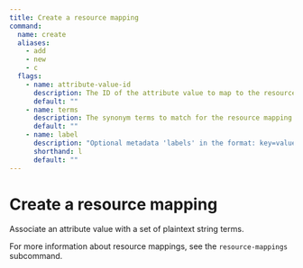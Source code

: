 ```yaml
---
title: Create a resource mapping
command:
  name: create
  aliases:
    - add
    - new
    - c
  flags:
    - name: attribute-value-id
      description: The ID of the attribute value to map to the resource.
      default: ""
    - name: terms
      description: The synonym terms to match for the resource mapping.
      default: ""
    - name: label
      description: "Optional metadata 'labels' in the format: key=value"
      shorthand: l
      default: ""
---
```


# Create a resource mapping

Associate an attribute value with a set of plaintext string terms.

For more information about resource mappings, see the `resource-mappings` subcommand.